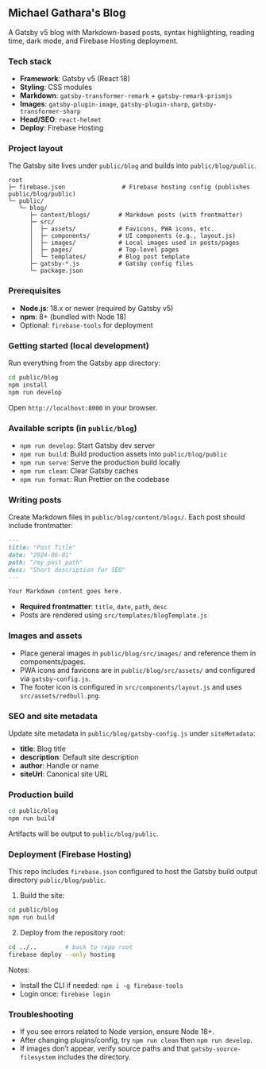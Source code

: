 ## Michael Gathara's Blog

A Gatsby v5 blog with Markdown-based posts, syntax highlighting, reading time, dark mode, and Firebase Hosting deployment.

### Tech stack
- **Framework**: Gatsby v5 (React 18)
- **Styling**: CSS modules
- **Markdown**: `gatsby-transformer-remark` + `gatsby-remark-prismjs`
- **Images**: `gatsby-plugin-image`, `gatsby-plugin-sharp`, `gatsby-transformer-sharp`
- **Head/SEO**: `react-helmet`
- **Deploy**: Firebase Hosting

### Project layout
The Gatsby site lives under `public/blog` and builds into `public/blog/public`.

```
root
├─ firebase.json                # Firebase hosting config (publishes public/blog/public)
└─ public/
   └─ blog/
      ├─ content/blogs/        # Markdown posts (with frontmatter)
      ├─ src/
      │  ├─ assets/            # Favicons, PWA icons, etc.
      │  ├─ components/        # UI components (e.g., layout.js)
      │  ├─ images/            # Local images used in posts/pages
      │  ├─ pages/             # Top-level pages
      │  └─ templates/         # Blog post template
      ├─ gatsby-*.js           # Gatsby config files
      └─ package.json
```

### Prerequisites
- **Node.js**: 18.x or newer (required by Gatsby v5)
- **npm**: 8+ (bundled with Node 18)
- Optional: `firebase-tools` for deployment

### Getting started (local development)
Run everything from the Gatsby app directory:

```bash
cd public/blog
npm install
npm run develop
```

Open `http://localhost:8000` in your browser.

### Available scripts (in `public/blog`)
- `npm run develop`: Start Gatsby dev server
- `npm run build`: Build production assets into `public/blog/public`
- `npm run serve`: Serve the production build locally
- `npm run clean`: Clear Gatsby caches
- `npm run format`: Run Prettier on the codebase

### Writing posts
Create Markdown files in `public/blog/content/blogs/`. Each post should include frontmatter:

```markdown
---
title: "Post Title"
date: "2024-06-01"
path: "/my_post_path"
desc: "Short description for SEO"
---

Your Markdown content goes here.
```

- **Required frontmatter**: `title`, `date`, `path`, `desc`
- Posts are rendered using `src/templates/blogTemplate.js`

### Images and assets
- Place general images in `public/blog/src/images/` and reference them in components/pages.
- PWA icons and favicons are in `public/blog/src/assets/` and configured via `gatsby-config.js`.
- The footer icon is configured in `src/components/layout.js` and uses `src/assets/redbull.png`.

### SEO and site metadata
Update site metadata in `public/blog/gatsby-config.js` under `siteMetadata`:
- **title**: Blog title
- **description**: Default site description
- **author**: Handle or name
- **siteUrl**: Canonical site URL

### Production build
```bash
cd public/blog
npm run build
```

Artifacts will be output to `public/blog/public`.

### Deployment (Firebase Hosting)
This repo includes `firebase.json` configured to host the Gatsby build output directory `public/blog/public`.

1) Build the site:
```bash
cd public/blog
npm run build
```

2) Deploy from the repository root:
```bash
cd ../..        # back to repo root
firebase deploy --only hosting
```

Notes:
- Install the CLI if needed: `npm i -g firebase-tools`
- Login once: `firebase login`

### Troubleshooting
- If you see errors related to Node version, ensure Node 18+.
- After changing plugins/config, try `npm run clean` then `npm run develop`.
- If images don’t appear, verify source paths and that `gatsby-source-filesystem` includes the directory.

